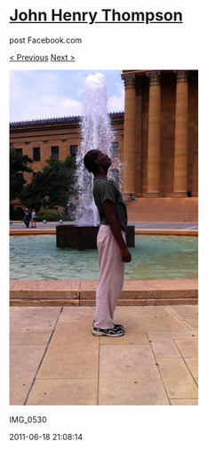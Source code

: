 # [John Henry Thompson](../README.md)
post Facebook.com

[< Previous](2011-06-18-1.md) [Next >](2011-06-18-3.md)

[![](../media/2011-06-18/Bike-Ride-To-Art-Museum-IMG_0530.jpg)](../README.md)

IMG_0530

2011-06-18 21:08:14
